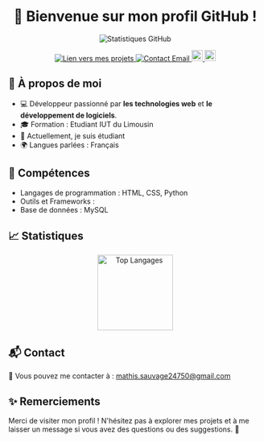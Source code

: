 <!DOCTYPE html>
<html lang="fr">
<head>
  <meta charset="UTF-8">
  <meta name="viewport" content="width=device-width, initial-scale=1.0">
</head>
<body>
  <h1 align="center">👋 Bienvenue sur mon profil GitHub !</h1>

  <p align="center">
    <img src="https://github-readme-stats.vercel.app/api?username=smasballoon&show_icons=true&theme=radical" alt="Statistiques GitHub" />
  </p>
  <p align="center">
    <a href="https://github.com/smasballoon?tab=repositories">
      <img src="https://img.shields.io/badge/Mes%20Projets-GitHub-orange" alt="Lien vers mes projets">
    </a>
    <a href="mailto:mathis.sauvage24750@gmail.com">
      <img src="https://img.shields.io/badge/Contact-Email-blue" alt="Contact Email">
    </a>
    <a href="https://discord.com/users/682531276078841881">
      <img src="https://img.shields.io/static/v1?message=Discord&logo=discord&label=SMASH_Balloon&color=7289DA&logoColor=white&labelColor=&style=for-the-badge" height="22" alt="discord logo" />
    </a>
    <a href="https://discord.com/users/682531276078841881">
      <img src="https://img.shields.io/static/v1?message=instagram&logo=instagram&label=SMASH_Balloon&color=F56040&logoColor=white&labelColor=&style=for-the-badge" height="22" alt="intagram logo" />
    </a>
  </p>

  <h2>🌟 À propos de moi</h2>
  <ul>
    <li>💻 Développeur passionné par <strong>les technologies web</strong> et <strong>le développement de logiciels</strong>.</li>
    <li>🎓 Formation : Etudiant IUT du Limousin</li>
    <li>🌱 Actuellement, je suis étudiant</li>
    <li>🌍 Langues parlées : Français</li>
  </ul>

  <h2>🚀 Compétences</h2>
  <ul>
    <li>Langages de programmation : HTML, CSS, Python</li>
    <li>Outils et Frameworks :</li>
    <li>Base de données : MySQL</li>
  </ul>

  <h2>📈 Statistiques</h2>
  <p align="center">
    <img src="" alt="Top Langages" width="150"/>
  </p>

  <h2>📬 Contact</h2>
  <p>📧 Vous pouvez me contacter à : <a href="mathis.sauvage24750@gmail.com">mathis.sauvage24750@gmail.com</a></p>
  
  <h2>✨ Remerciements</h2>
  <p>Merci de visiter mon profil ! N'hésitez pas à explorer mes projets et à me laisser un message si vous avez des questions ou des suggestions. 🚀</p>
  
</body>
</html>
